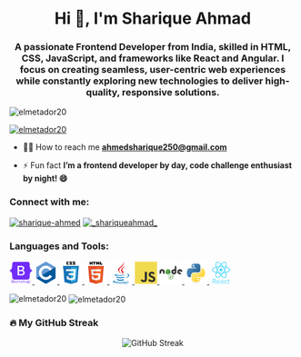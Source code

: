 <h1 align="center">Hi 👋, I'm Sharique Ahmad</h1>
<h3 align="center">A passionate Frontend Developer from India, skilled in HTML, CSS, JavaScript, and frameworks like React and Angular. I focus on creating seamless, user-centric web experiences while constantly exploring new technologies to deliver high-quality, responsive solutions.</h3>

<p align="left"> <img src="https://komarev.com/ghpvc/?username=elmetador20&label=Profile%20views&color=0e75b6&style=flat" alt="elmetador20" /> </p>

<p align="left"> <a href="https://github.com/ryo-ma/github-profile-trophy"><img src="https://github-profile-trophy.vercel.app/?username=elmetador20" alt="elmetador20" /></a> </p>

- 👨‍💻 How to reach me **ahmedsharique250@gmail.com**

- ⚡ Fun fact **I’m a frontend developer by day, code challenge enthusiast by night! 😄**

<h3 align="left">Connect with me:</h3>
<p align="left">
<a href="https://www.linkedin.com/in/sharique-ahmed-118861241/" target="blank"><img align="center" src="https://raw.githubusercontent.com/rahuldkjain/github-profile-readme-generator/master/src/images/icons/Social/linked-in-alt.svg" alt="sharique-ahmed" height="30" width="40" /></a>
<a href="https://instagram.com/_shariqueahmad_" target="blank"><img align="center" src="https://raw.githubusercontent.com/rahuldkjain/github-profile-readme-generator/master/src/images/icons/Social/instagram.svg" alt="_shariqueahmad_" height="30" width="40" /></a>
</p>

<h3 align="left">Languages and Tools:</h3>
<p align="left">
<a href="https://getbootstrap.com" target="_blank" rel="noreferrer"> <img src="https://raw.githubusercontent.com/devicons/devicon/master/icons/bootstrap/bootstrap-plain-wordmark.svg" alt="bootstrap" width="40" height="40"/> </a> 
<a href="https://www.cprogramming.com/" target="_blank" rel="noreferrer"> <img src="https://raw.githubusercontent.com/devicons/devicon/master/icons/c/c-original.svg" alt="c" width="40" height="40"/> </a> 
<a href="https://www.w3schools.com/css/" target="_blank" rel="noreferrer"> <img src="https://raw.githubusercontent.com/devicons/devicon/master/icons/css3/css3-original-wordmark.svg" alt="css3" width="40" height="40"/> </a> 
<a href="https://www.w3.org/html/" target="_blank" rel="noreferrer"> <img src="https://raw.githubusercontent.com/devicons/devicon/master/icons/html5/html5-original-wordmark.svg" alt="html5" width="40" height="40"/> </a> 
<a href="https://www.java.com" target="_blank" rel="noreferrer"> <img src="https://raw.githubusercontent.com/devicons/devicon/master/icons/java/java-original.svg" alt="java" width="40" height="40"/> </a> 
<a href="https://developer.mozilla.org/en-US/docs/Web/JavaScript" target="_blank" rel="noreferrer"> <img src="https://raw.githubusercontent.com/devicons/devicon/master/icons/javascript/javascript-original.svg" alt="javascript" width="40" height="40"/> </a> 
<a href="https://nodejs.org" target="_blank" rel="noreferrer"> <img src="https://raw.githubusercontent.com/devicons/devicon/master/icons/nodejs/nodejs-original-wordmark.svg" alt="nodejs" width="40" height="40"/> </a> 
<a href="https://www.python.org" target="_blank" rel="noreferrer"> <img src="https://raw.githubusercontent.com/devicons/devicon/master/icons/python/python-original.svg" alt="python" width="40" height="40"/> </a> 
<a href="https://reactjs.org/" target="_blank" rel="noreferrer"> <img src="https://raw.githubusercontent.com/devicons/devicon/master/icons/react/react-original-wordmark.svg" alt="react" width="40" height="40"/> </a> 
</p>

<p><img align="left" src="https://github-readme-stats.vercel.app/api/top-langs?username=elmetador20&show_icons=true&locale=en&layout=compact" alt="elmetador20" /></p>

<p>&nbsp;<img align="center" src="https://github-readme-stats.vercel.app/api?username=elmetador20&show_icons=true&locale=en" alt="elmetador20" /></p>


### 🔥 My GitHub Streak

<p align="center">
  <img src="https://github-readme-streak-stats.herokuapp.com?user=elmetador20&theme=dark&hide_border=true" alt="GitHub Streak" />
</p>
